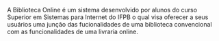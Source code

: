 A Biblioteca Online é um sistema desenvolvido por alunos do curso Superior em Sistemas para Internet do IFPB o qual visa oferecer a seus usuários uma junção das fucionalidades de uma biblioteca convencional com as funcionalidades de uma livraria online.